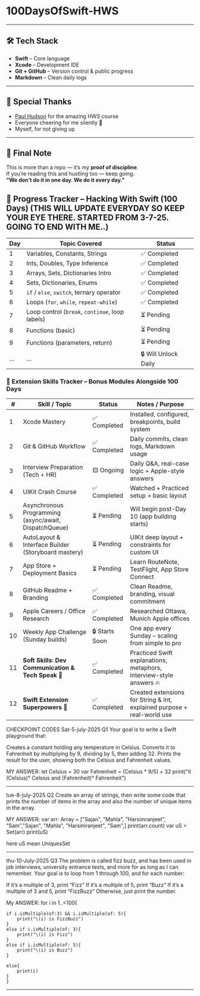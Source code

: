 # 100DaysOfSwift-HWS

---

## 🛠 Tech Stack

- **Swift** – Core language  
- **Xcode** – Development IDE  
- **Git + GitHub** – Version control & public progress  
- **Markdown** – Clean daily logs

---

## 🙏 Special Thanks

- [Paul Hudson](https://www.hackingwithswift.com) for the amazing HWS course  
- Everyone cheering for me silently 🫶  
- Myself, for not giving up

---

## 📌 Final Note

This is more than a repo — it’s my **proof of discipline**.  
If you’re reading this and hustling too — keep going.  
**"We don’t do it in one day. We do it every day."**

## 📆 Progress Tracker – Hacking With Swift (100 Days) (THIS WILL UPDATE EVERYDAY SO KEEP YOUR EYE THERE. STARTED FROM 3-7-25. GOING TO END WITH ME..)
| Day | Topic Covered                                   | Status               |
| --- | ----------------------------------------------- | -------------------- |
| 1   | Variables, Constants, Strings                   | ✅ Completed          |
| 2   | Ints, Doubles, Type Inference                   | ✅ Completed          |
| 3   | Arrays, Sets, Dictionaries Intro                | ✅ Completed          |
| 4   | Sets, Dictionaries, Enums                       | ✅ Completed          |
| 5   | `if` / `else`, `switch`, ternary operator       | ✅ Completed          |
| 6   | Loops (`for`, `while`, `repeat-while`)          | ✅ Completed          |
| 7   | Loop control (`break`, `continue`, loop labels) | ⏳ Pending            |
| 8   | Functions (basic)                               | ⏳ Pending            |
| 9   | Functions (parameters, return)                  | ⏳ Pending            |
| …   | …                                               | 🔒 Will Unlock Daily |





 
### 🔧 Extension Skills Tracker – Bonus Modules Alongside 100 Days

| #   | Skill / Topic                                              | Status        | Notes / Purpose                                                                 |
|-----|-------------------------------------------------------------|---------------|----------------------------------------------------------------------------------|
| 1   | Xcode Mastery                                               | ✅ Completed  | Installed, configured, breakpoints, build system                                |
| 2   | Git & GitHub Workflow                                       | ✅ Completed  | Daily commits, clean logs, Markdown usage                                       |
| 3   | Interview Preparation (Tech + HR)                           | 🟨 Ongoing    | Daily Q&A, real-case logic + Apple-style answers                                |
| 4   | UIKit Crash Course                                          | ✅ Completed  | Watched + Practiced setup + basic layout                                        |
| 5   | Asynchronous Programming (async/await, DispatchQueue)       | ⏳ Pending    | Will begin post-Day 10 (app building starts)                                    |
| 6   | AutoLayout & Interface Builder (Storyboard mastery)         | ⏳ Pending    | UIKit deep layout + constraints for custom UI                                   |
| 7   | App Store + Deployment Basics                               | ⏳ Pending    | Learn RouteNote, TestFlight, App Store Connect                                 |
| 8   | GitHub Readme + Branding                                    | ✅ Completed  | Clean Readme, branding, visual commitment                                      |
| 9   | Apple Careers / Office Research                             | ✅ Completed  | Researched Ottawa, Munich Apple offices                                        |
| 10  | Weekly App Challenge (Sunday builds)                        | 🔒 Starts Soon | One app every Sunday – scaling from simple to pro                              |
| 11  | **Soft Skills: Dev Communication & Tech Speak** 💬          | ✅ Completed  | Practiced Swift explanations, metaphors, interview-style answers 🔥             |
| 12  | **Swift Extension Superpowers** 🧩                           | ✅ Completed  | Created extensions for String & Int, explained purpose + real-world use         |











CHECKPOINT CODES 
Sat-5-july-2025
Q1 Your goal is to write a Swift playground that:

Creates a constant holding any temperature in Celsius.
Converts it to Fahrenheit by multiplying by 9, dividing by 5, then adding 32.
Prints the result for the user, showing both the Celsius and Fahrenheit values.



MY ANSWER: let Celsius = 30
var Fahrenheit = (Celsius * 9/5) + 32
print("it \(Celsius)° Celsius and \(Fahrenheit)° Fahrenheit")
____________________________________________________________________________
tue-8-july-2025
Q2 Create an array of strings, then write some code that prints the number of items in the array and also the number of unique items in the array.





MY ANSWER: var arr: Array = ["Sajan", "Mahla", "Harsimranjeet", "Sam","Sajan", "Mahla", "Harsimranjeet", "Sam",]
print(arr.count)
var uS = Set(arr)
print(uS)

here uS mean UniquesSet

_____________________________________________________________________________
thu-10-July-2025
Q3 The problem is called fizz buzz, and has been used in job interviews, university entrance tests, and more for as long as I can remember. Your goal is to loop from 1 through 100, and for each number:

If it’s a multiple of 3, print “Fizz”
If it’s a multiple of 5, print “Buzz”
If it’s a multiple of 3 and 5, print “FizzBuzz”
Otherwise, just print the number.


My ANSWER: for i in 1..<100{
    
    if i.isMultiple(of:3) && i.isMultiple(of: 5){
        print("\(i) is FizzBuzz")
    }
    else if i.isMultiple(of: 3){
        print("\(i) is Fizz")
    }
    else if i.isMultiple(of: 5){
        print("\(i) is Buzz")
    }
    
    else{
        print(i)
    }
    }
_____________________________________________________________________________
    

 
